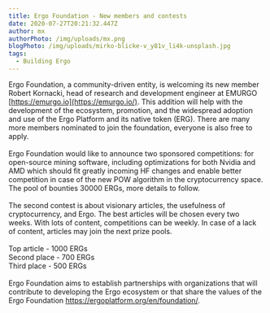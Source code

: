 ```yaml
---
title: Ergo Foundation - New members and contests
date: 2020-07-27T20:21:32.447Z
author: mx
authorPhoto: /img/uploads/mx.png
blogPhoto: /img/uploads/mirko-blicke-v_y81v_li4k-unsplash.jpg
tags:
  - Building Ergo
---
```

<!--StartFragment-->

Ergo Foundation, a community-driven entity, is welcoming its new member Robert Kornacki, head of research and development engineer at EMURGO [https://emurgo.io](https://emurgo.io/). This addition will help with the development of the ecosystem, promotion, and the widespread adoption and use of the Ergo Platform and its native token (ERG). There are many more members nominated to join the foundation, everyone is also free to apply.\
\
Ergo Foundation would like to announce two sponsored competitions: for open-source mining software, including optimizations for both Nvidia and AMD which should fit greatly incoming HF changes and enable better competition in case of the new POW algorithm in the cryptocurrency space. The pool of bounties 30000 ERGs, more details to follow.\
\
The second contest is about visionary articles, the usefulness of cryptocurrency, and Ergo. The best articles will be chosen every two weeks. With lots of content, competitions can be weekly. In case of a lack of content, articles may join the next prize pools.\
\
Top article - 1000 ERGs\
Second place - 700 ERGs\
Third place - 500 ERGs\
\
Ergo Foundation aims to establish partnerships with organizations that will contribute to developing the Ergo ecosystem or that share the values of the Ergo Foundation <https://ergoplatform.org/en/foundation/>.

<!--EndFragment-->
